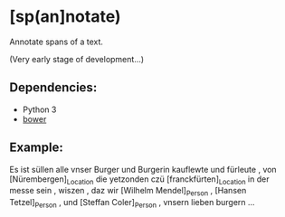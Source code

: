 [sp(an]notate)
==============

Annotate spans of a text.

(Very early stage of development...)

Dependencies:
------------

* Python 3
* [bower](http://bower.io/)


Example:
--------

Es ist süllen alle vnser Burger und Burgerin kauflewte und fürleute ,
von [Nürembergen]<sub>Location</sub> die yetzonden czü
[franckfürten]<sub>Location</sub> in der messe sein ,
wiszen , daz wir [Wilhelm Mendel]<sub>Person</sub> ,
[Hansen Tetzel]<sub>Person</sub> , und
[Steffan Coler]<sub>Person</sub> , vnsern lieben burgern …
